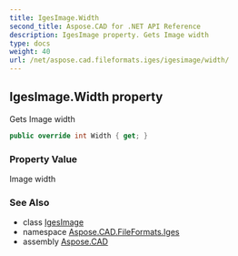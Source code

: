 ```yaml
---
title: IgesImage.Width
second_title: Aspose.CAD for .NET API Reference
description: IgesImage property. Gets Image width
type: docs
weight: 40
url: /net/aspose.cad.fileformats.iges/igesimage/width/
---
```

## IgesImage.Width property

Gets Image width

```csharp
public override int Width { get; }
```

### Property Value

Image width

### See Also

* class [IgesImage](../)
* namespace [Aspose.CAD.FileFormats.Iges](../../../aspose.cad.fileformats.iges/)
* assembly [Aspose.CAD](../../../)


